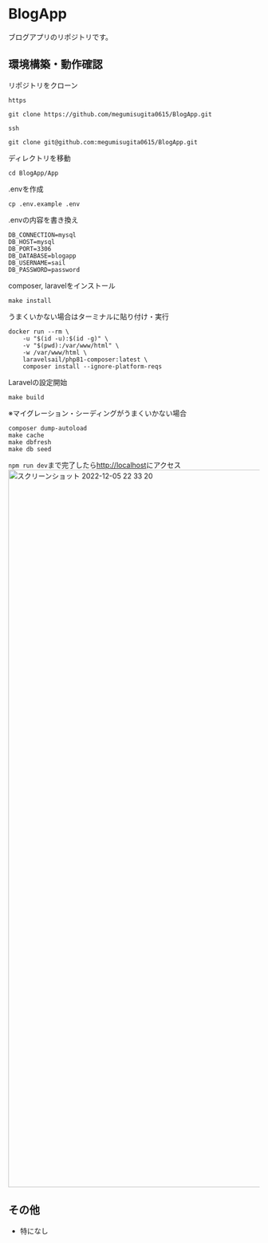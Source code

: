 # BlogApp
ブログアプリのリポジトリです。

## 環境構築・動作確認

リポジトリをクローン

`https`
```
git clone https://github.com/megumisugita0615/BlogApp.git
```

`ssh`
```
git clone git@github.com:megumisugita0615/BlogApp.git
```

ディレクトリを移動
```
cd BlogApp/App 
```

.envを作成
```
cp .env.example .env
```

.envの内容を書き換え
```
DB_CONNECTION=mysql
DB_HOST=mysql
DB_PORT=3306
DB_DATABASE=blogapp
DB_USERNAME=sail
DB_PASSWORD=password
```

composer, laravelをインストール
```
make install
```
うまくいかない場合はターミナルに貼り付け・実行
```
docker run --rm \
	-u "$(id -u):$(id -g)" \
	-v "$(pwd):/var/www/html" \
	-w /var/www/html \
	laravelsail/php81-composer:latest \
	composer install --ignore-platform-reqs
```

Laravelの設定開始
```
make build
```

※マイグレーション・シーディングがうまくいかない場合
```
composer dump-autoload
make cache
make dbfresh
make db seed
```

`npm run dev`まで完了したら[http://localhost](http://localhost)にアクセス
<img width="1440" alt="スクリーンショット 2022-12-05 22 33 20" src="https://user-images.githubusercontent.com/106021148/205650001-4d2df7ce-7a39-45a7-bb3b-5672f3089002.png">


## その他
- 特になし

